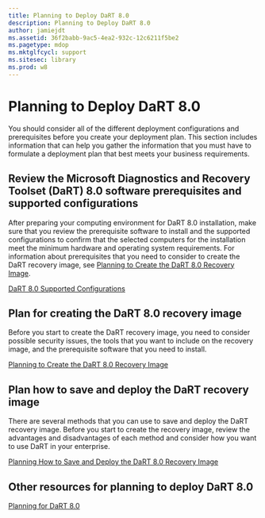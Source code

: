 ```yaml
---
title: Planning to Deploy DaRT 8.0
description: Planning to Deploy DaRT 8.0
author: jamiejdt
ms.assetid: 36f2babb-9ac5-4ea2-932c-12c6211f5be2
ms.pagetype: mdop
ms.mktglfcycl: support
ms.sitesec: library
ms.prod: w8
---
```



# Planning to Deploy DaRT 8.0


You should consider all of the different deployment configurations and prerequisites before you create your deployment plan. This section includes information that can help you gather the information that you must have to formulate a deployment plan that best meets your business requirements.

## Review the Microsoft Diagnostics and Recovery Toolset (DaRT) 8.0 software prerequisites and supported configurations


After preparing your computing environment for DaRT 8.0 installation, make sure that you review the prerequisite software to install and the supported configurations to confirm that the selected computers for the installation meet the minimum hardware and operating system requirements. For information about prerequisites that you need to consider to create the DaRT recovery image, see [Planning to Create the DaRT 8.0 Recovery Image](planning-to-create-the-dart-80-recovery-image-dart-8.md).

[DaRT 8.0 Supported Configurations](dart-80-supported-configurations-dart-8.md)

## Plan for creating the DaRT 8.0 recovery image


Before you start to create the DaRT recovery image, you need to consider possible security issues, the tools that you want to include on the recovery image, and the prerequisite software that you need to install.

[Planning to Create the DaRT 8.0 Recovery Image](planning-to-create-the-dart-80-recovery-image-dart-8.md)

## Plan how to save and deploy the DaRT recovery image


There are several methods that you can use to save and deploy the DaRT recovery image. Before you start to create the recovery image, review the advantages and disadvantages of each method and consider how you want to use DaRT in your enterprise.

[Planning How to Save and Deploy the DaRT 8.0 Recovery Image](planning-how-to-save-and-deploy-the-dart-80-recovery-image-dart-8.md)

## Other resources for planning to deploy DaRT 8.0


[Planning for DaRT 8.0](planning-for-dart-80-dart-8.md)

 

 





